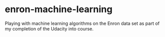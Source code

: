 # enron-machine-learning
Playing with machine learning algorithms on the Enron data set as part of my completion of the Udacity into course. 
